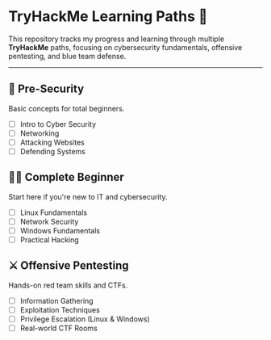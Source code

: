 # TryHackMe Learning Paths 🚩

This repository tracks my progress and learning through multiple **TryHackMe** paths, focusing on cybersecurity fundamentals, offensive pentesting, and blue team defense.

---

## 🔰 Pre-Security
Basic concepts for total beginners.
- [ ] Intro to Cyber Security
- [ ] Networking
- [ ] Attacking Websites
- [ ] Defending Systems

## 🧑‍💻 Complete Beginner
Start here if you're new to IT and cybersecurity.
- [ ] Linux Fundamentals
- [ ] Network Security
- [ ] Windows Fundamentals
- [ ] Practical Hacking

## ⚔️ Offensive Pentesting
Hands-on red team skills and CTFs.
- [ ] Information Gathering
- [ ] Exploitation Techniques
- [ ] Privilege Escalation (Linux & Windows)
- [ ] Real-world CTF Rooms
